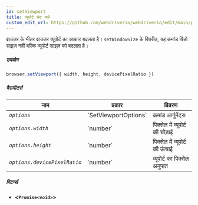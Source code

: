 ```yaml
---
id: setViewport
title: व्यूपोर्ट सेट करें
custom_edit_url: https://github.com/webdriverio/webdriverio/edit/main/packages/webdriverio/src/commands/browser/setViewport.ts
---
```


ब्राउज़र के भीतर ब्राउज़र व्यूपोर्ट का आकार बदलता है। `setWindowSize` के विपरीत, 
यह कमांड विंडो साइज़ नहीं बल्कि व्यूपोर्ट साइज़ को बदलता है।

##### उपयोग

```js
browser.setViewport({ width, height, devicePixelRatio })
```

##### पैरामीटर्स

<table>
  <thead>
    <tr>
      <th>नाम</th><th>प्रकार</th><th>विवरण</th>
    </tr>
  </thead>
  <tbody>
    <tr>
      <td><code><var>options</var></code></td>
      <td>`SetViewportOptions`</td>
      <td>कमांड आर्गुमेंट्स</td>
    </tr>
    <tr>
      <td><code><var>options.width</var></code></td>
      <td>`number`</td>
      <td>पिक्सेल में व्यूपोर्ट की चौड़ाई</td>
    </tr>
    <tr>
      <td><code><var>options.height</var></code></td>
      <td>`number`</td>
      <td>पिक्सेल में व्यूपोर्ट की ऊंचाई</td>
    </tr>
    <tr>
      <td><code><var>options.devicePixelRatio</var></code></td>
      <td>`number`</td>
      <td>व्यूपोर्ट का पिक्सेल अनुपात</td>
    </tr>
  </tbody>
</table>

##### रिटर्न्स

- **&lt;`Promise<void>`&gt;**